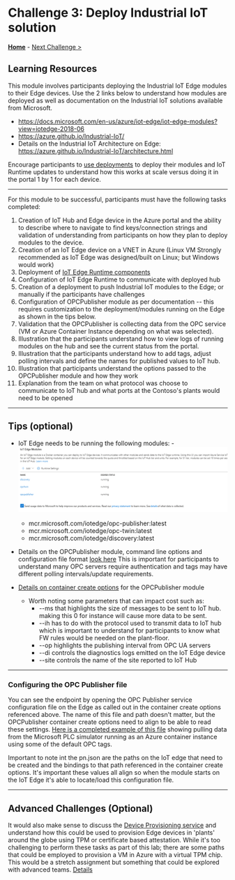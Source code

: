 # Challenge 3: Deploy Industrial IoT solution

**[Home](../README.md)** - [Next Challenge >](./Challenge-04.md)


## Learning Resources
This module involves participants deploying the Industrial IoT Edge modules to their Edge devices.  Use the 2 links below to understand how modules are deployed as well as documentation on the Industrial IoT solutions available from Microsoft.  
* https://docs.microsoft.com/en-us/azure/iot-edge/iot-edge-modules?view=iotedge-2018-06
* https://azure.github.io/Industrial-IoT/
* Details on the Industrial IoT Architecture on Edge: https://azure.github.io/Industrial-IoT/architecture.html



Encourage participants to [use deployments](https://docs.microsoft.com/en-us/azure/iot-edge/how-to-deploy-at-scale?view=iotedge-2018-06) to deploy their modules and IoT Runtime updates to understand how this works at scale versus doing it in the portal 1 by 1 for each device.
* * *

For this module to be successful, participants must have the following tasks completed:
1. Creation of IoT Hub and Edge device in the Azure portal and the ability to describe where to navigate to find keys/connection strings and validation of understanding from participants on how they plan to deploy modules to the device.  
1. Creation of an IoT Edge device on a VNET in Azure (Linux VM Strongly recommended as IoT Edge was designed/built on Linux; but Windows would work)
1. Deployment of [IoT Edge Runtime components ](https://docs.microsoft.com/en-us/azure/iot-edge/how-to-install-iot-edge?view=iotedge-2018-06&tabs=windows)
1. Configuration of IoT Edge Runtime to communicate with deployed hub
1. Creation of a deployment to push Industrial IoT modules to the Edge; or manually if the participants have challenges
1. Configuration of OPCPublisher module as per documentation -- this requires customization to the deployment/modules running on the Edge as shown in the tips below.
1. Validation that the OPCPublisher is collecting data from the OPC service (VM or Azure Container Instance depending on what was selected).
1. Illustration that the participants understand how to view logs of running modules on the hub and see the current status from the portal.
1. Illustration that the participants understand how to add tags, adjust polling intervals and define the names for published values to IoT hub.
1. Illustration that participants understand the options passed to the OPCPublisher module and how they work 
1. Explanation from the team on what protocol was choose to communicate to IoT hub and what ports at the Contoso's plants would need to be opened
* * *

## Tips (optional)
+ IoT Edge needs to be running the following modules:
    -![image info](./assets/iothub_modules.png)
    
    - mcr.microsoft.com/iotedge/opc-publisher:latest
    - mcr.microsoft.com/iotedge/opc-twin:latest
    - mcr.microsoft.com/iotedge/discovery:latest  

+ Details on the OPCPublisher module, command line options and configuration file format [look here](https://github.com/azure/iot-edge-opc-publisher)  This is important for participants to understand many OPC servers require authentication and tags may have different polling intervals/update requirements. 

+ [Details on container create options](https://github.com/Azure/iot-edge-opc-publisher/blob/main/CommandLineArguments.md) for the OPCPublisher module
    - Worth noting some parameters that can impact cost such as:
        -  --ms that highlights the size of messages to be sent to IoT hub.  making this 0 for instance will cause more data to be sent.  
        - --ih has to do with the protocol used to transmit data to IoT hub which is important to understand for participants to know what FW rules would be needed on the plant-floor.
        - --op highlights the publishing interval from OPC UA servers
        - --di controls the diagnostics logs emitted on the IoT Edge device 
        - --site controls the name of the site reported to IoT Hub

* * *  
### Configuring the OPC Publisher file
You can see the endpoint by opening the OPC Publisher service configuration file on the Edge as called out in the container create options referenced above.  The name of this file and path doesn't matter, but the OPCPublisher container create options need to align to be able to read these settings. [Here is a completed example of this file](./assets/pn.json) showing pulling data from the Microsoft PLC simulator running as an Azure container instance using some of the default OPC tags.

Important to note int the pn.json are the paths on the IoT edge that need to be created and the bindings to that path referenced in the container create options.  It's important these values all align so when the module starts on the IoT Edge it's able to locate/load this configuration file.  

* * * 
## Advanced Challenges (Optional)
It would also make sense to discuss the [Device Provisioning service](https://docs.microsoft.com/en-us/azure/iot-dps) and understand how this could be used to provision Edge devices in 'plants' around the globe using TPM or certificate based attestation.  While it's too challenging to perform these tasks as part of this lab; there are some paths that could be employed to provision a VM in Azure with a virtual TPM chip.  This would be a stretch assignment but something that could be explored with advanced teams.  [Details](https://docs.microsoft.com/en-us/azure/iot-dps/concepts-tpm-attestation)
